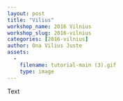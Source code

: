 ```yaml
---
layout: post
title: "Vilius"
workshop_name: 2016 Vilnius
workshop_slug: 2016-vilnius
categories: [2016-vilnius]
author: Ona Vilius Juste 
assets:
  -
    filename: tutorial-main (3).gif
    type: image
---
```

Text
